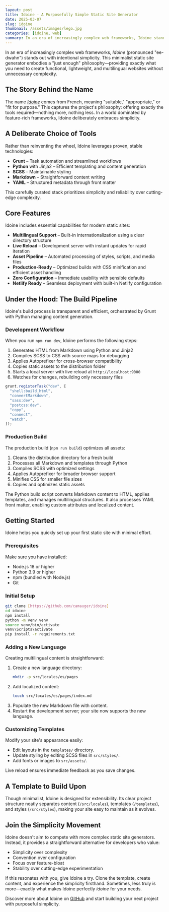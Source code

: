 ```yaml
---
layout: post
title: Idoine - A Purposefully Simple Static Site Generator
date: 2025-03-07
slug: idoine
thumbnail: /assets/images/lego.jpg
categories: [idoine, web]
summary: In an era of increasingly complex web frameworks, Idoine stands out with intentional simplicity.
---
```


In an era of increasingly complex web frameworks, _Idoine_ (pronounced "ee-dwahn") stands out with intentional simplicity. This minimalist static site generator embodies a "just enough" philosophy—providing exactly what you need to create functional, lightweight, and multilingual websites without unnecessary complexity.

## The Story Behind the Name

The name [_Idoine_](https://github.com/camauger/idoine) comes from French, meaning "suitable," "appropriate," or "fit for purpose." This captures the project's philosophy: offering exactly the tools required—nothing more, nothing less. In a world dominated by feature-rich frameworks, Idoine deliberately embraces simplicity.

## A Deliberate Choice of Tools

Rather than reinventing the wheel, Idoine leverages proven, stable technologies:

- **Grunt** – Task automation and streamlined workflows
- **Python** with Jinja2 – Efficient templating and content generation
- **SCSS** – Maintainable styling
- **Markdown** – Straightforward content writing
- **YAML** – Structured metadata through front matter

This carefully curated stack prioritizes simplicity and reliability over cutting-edge complexity.

## Core Features

Idoine includes essential capabilities for modern static sites:

- **Multilingual Support** – Built-in internationalization using a clear directory structure
- **Live Reload** – Development server with instant updates for rapid iteration
- **Asset Pipeline** – Automated processing of styles, scripts, and media files
- **Production-Ready** – Optimized builds with CSS minification and efficient asset handling
- **Zero Configuration** – Immediate usability with sensible defaults
- **Netlify Ready** – Seamless deployment with built-in Netlify configuration

## Under the Hood: The Build Pipeline

Idoine's build process is transparent and efficient, orchestrated by Grunt with Python managing content generation.

### Development Workflow

When you run `npm run dev`, Idoine performs the following steps:

1. Generates HTML from Markdown using Python and Jinja2
2. Compiles SCSS to CSS with source maps for debugging
3. Applies Autoprefixer for cross-browser compatibility
4. Copies static assets to the distribution folder
5. Starts a local server with live reload at `http://localhost:9000`
6. Watches for changes, rebuilding only necessary files

```javascript
grunt.registerTask("dev", [
  "shell:build_html",
  "convertMarkdown",
  "sass:dev",
  "postcss:dev",
  "copy",
  "connect",
  "watch",
]);
```

### Production Build

The production build (`npm run build`) optimizes all assets:

1. Cleans the distribution directory for a fresh build
2. Processes all Markdown and templates through Python
3. Compiles SCSS with optimized settings
4. Applies Autoprefixer for broader browser support
5. Minifies CSS for smaller file sizes
6. Copies and optimizes static assets

The Python build script converts Markdown content to HTML, applies templates, and manages multilingual structures. It also processes YAML front matter, enabling custom attributes and localized content.

## Getting Started

Idoine helps you quickly set up your first static site with minimal effort.

### Prerequisites

Make sure you have installed:

- Node.js 18 or higher
- Python 3.9 or higher
- npm (bundled with Node.js)
- Git

### Initial Setup

```bash
git clone [https://github.com/camauger/idoine]
cd idoine
npm install
python -m venv venv
source venv/bin/activate
venv\Scripts\activate
pip install -r requirements.txt
```

### Adding a New Language

Creating multilingual content is straightforward:

1. Create a new language directory:
   ```bash
   mkdir -p src/locales/es/pages
   ```
2. Add localized content:
   ```bash
   touch src/locales/es/pages/index.md
   ```
3. Populate the new Markdown file with content.
4. Restart the development server; your site now supports the new language.

### Customizing Templates

Modify your site's appearance easily:

- Edit layouts in the `templates/` directory.
- Update styling by editing SCSS files in `src/styles/`.
- Add fonts or images to `src/assets/`.

Live reload ensures immediate feedback as you save changes.

## A Template to Build Upon

Though minimalist, Idoine is designed for extensibility. Its clear project structure neatly separates content (`/src/locales`), templates (`/templates`), and styles (`/src/styles`), making your site easy to maintain as it evolves.

## Join the Simplicity Movement

Idoine doesn't aim to compete with more complex static site generators. Instead, it provides a straightforward alternative for developers who value:

- Simplicity over complexity
- Convention over configuration
- Focus over feature-bloat
- Stability over cutting-edge experimentation

If this resonates with you, give Idoine a try. Clone the template, create content, and experience the simplicity firsthand. Sometimes, less truly is more—exactly what makes Idoine perfectly _idoine_ for your needs.

Discover more about Idoine on [GitHub](<[_Idoine_](https://github.com/camauger/idoine)>) and start building your next project with purposeful simplicity.
